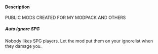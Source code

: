 #### Description
PUBLIC MODS CREATED FOR MY MODPACK AND OTHERS

##### Auto Ignore SPG
Nobody likes SPG players. Let the mod put them on your ignorelist when they damage you.


